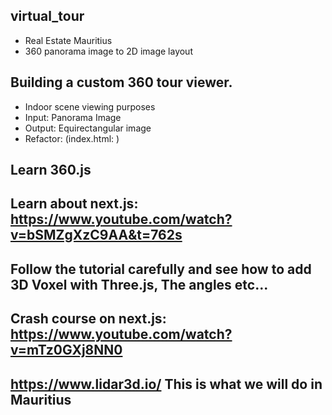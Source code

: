 ## virtual_tour
   * Real Estate Mauritius
   * 360 panorama image to 2D image layout

## Building a custom 360 tour viewer.
   * Indoor scene viewing purposes
   * Input: Panorama Image
   * Output: Equirectangular image
   * Refactor: (index.html: )

## Learn 360.js  

## Learn about next.js: https://www.youtube.com/watch?v=bSMZgXzC9AA&t=762s

## Follow the tutorial carefully and see how to add 3D Voxel with Three.js, The angles etc...

## Crash course on next.js: https://www.youtube.com/watch?v=mTz0GXj8NN0

## https://www.lidar3d.io/ This is what we will do in Mauritius
